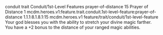 <ability>
  <metadata>
    <class>conduit</class>
    <feature_type>trait</feature_type>
    <file_dpath>Conduit/1st-Level Features</file_dpath>
    <item_id>prayer-of-distance</item_id>
    <item_index>15</item_index>
    <item_name>Prayer of Distance</item_name>
    <level>1</level>
    <scc>mcdm.heroes.v1:feature.trait.conduit.1st-level-feature:prayer-of-distance</scc>
    <scdc>1.1.1:8.1.8.1:15</scdc>
    <source>mcdm.heroes.v1</source>
    <type>feature/trait/conduit/1st-level-feature</type>
  </metadata>
  <effects>
    <effect type="mundane">Your god blesses you with the ability to stretch your divine magic farther. You have a +2 bonus to the distance of your ranged magic abilities.</effect>
  </effects>
</ability>
